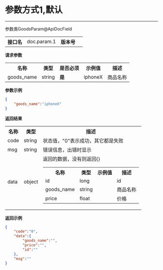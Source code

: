 
# 参数方式1,默认
---

参数类GoodsParam@ApiDocField

<table>
    <tr>
        <th>接口名</th>
        <td>doc.param.1</td>
        <th>版本号</th>
        <td></td>
    </tr>
</table>

**请求参数**

<table>
    <tr>
        <th>名称</th>
        <th>类型</th>
        <th>是否必须</th>
        <th>示例值</th>
        <th>描述</th>
    </tr>
        <tr><td>goods_name</td><td class="param-type">string</td><td><strong>是</strong></td><td>iphoneX</td><td>商品名称<br/></td></tr>
    </table>

**参数示例**

```json
{
	"goods_name":"iphoneX"
}
```

**返回结果**

<table>
    <tr>
        <th>名称</th>
        <th>类型</th>
        <th>描述</th>
    </tr>
    <tr>
        <td>code</td>
        <td>string</td>
        <td>状态值，"0"表示成功，其它都是失败</td>
    </tr>
    <tr>
        <td>msg</td>
        <td>string</td>
        <td>错误信息，出错时显示</td>
    </tr>
        <tr>
        <td>data</td>
        <td>object</td>
        <td>返回的数据，没有则返回{}
            <table>
                <tr>
                    <th>名称</th>
                    <th>类型</th>
                    <th>示例值</th>
                    <th>描述</th>
                </tr>
                                <tr><td>id</td><td>long</td><td></td><td>id<br/></td></tr>
                                <tr><td>goods_name</td><td>string</td><td></td><td>商品名称<br/></td></tr>
                                <tr><td>price</td><td>float</td><td></td><td>价格<br/></td></tr>
                            </table>
        </td>
    </tr>
    </table>

**返回示例**

```json
{
	"code":"0",
	"data":{
		"goods_name":"",
		"price":"",
		"id":""
	},
	"msg":""
}
```


